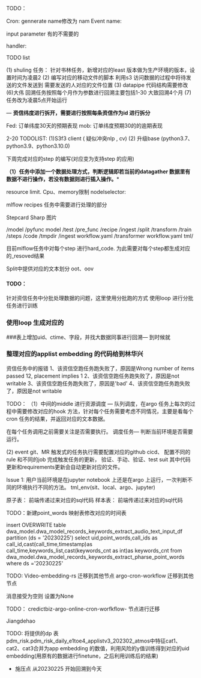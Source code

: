 TODO：


Cron:  gennerate name修改为 nam
Event name:  

input parameter 有的不需要的


handler: 



TODO list

(1) shuling 任务：
针对书林任务，新增对应的least 版本做为生产环境的版本，设置时间为凌晨2
(2) 编写对应的移动文件的脚本  利用s3 访问数据的过程中将待发送的文件发送到 需要发送的人对应的文件位置
(3) datapipe 代码结构需要修改
(6)大伟 回溯任务按照每个月作为参数进行回溯主要包括1-30 大致回溯4个月 
(7) 任务改为凌晨5点开始运行

— 
**资信纬度进行拆开，需要进行按照每条资信作为id 进行拆分**



Fed: 订单纬度30天的预期表现
mob: 订单纬度预期30的的逾期表现




2-20
TODOLIST:
(1)S3f3 client ( 疑似冲突nlp , cv)
(2) 升级base (python3.7、python3.9、python3.10.0)







下周完成对应的step 的编写(对应变为支持step 的应用)



****（1）任务中添加一个数据处理方式，判断逻辑即若当前的datagather 数据里有数据不进行操作，若没有数据则进行插入操作。*****


resource  limit.  Cpu、memory限制
nodelselector:   





mlflow recipes 任务中需要进行处理的部分

Stepcard
 Sharp  图片

/model
/pyfunc model
/test
/pre_func
/recipe
	/ingest
	/split
	/transform
	/train
	/steps
	/code
/tmpdir
	/ingest  workflow.yaml
	/transformer workflow.yaml   tml/





目前mlflow任务中对每个step 进行hard_code.  为此需要对每个step都生成对应的_resoved结果


Split中提供对应的文本划分 oot、oov




#### TODO： 

针对资信任务中分批处理数据的问题，这里使用分批跑的方式
使用loop 进行分批任务进行训练



### 使用loop 生成对应的






###表上增加uid、ctime、字段，并找大数据同事进行回溯—   到时候就


### 整理对应的applist embedding 的代码给到林华兴




资信任务中的报错
1、该资信空跑任务跑失败了，原因是Wrong number of items passed 12, placement implies 1
2、该资信空跑任务跑失败了，原因是not writable
3、该资信空跑任务跑失败了，原因是'bad'
4、该资信空跑任务跑失败了，原因是not writable


TODO：
（1）中间的middle 进行资源调度 — 队列调度，在argo 任务上每次的过程中需要修改对应的hook 方法，针对每个任务需要考虑不同情况，主要是看每个cron 任务的结果，并返回对应的文本数据。

在每个任务调用之前需要关注是否需要执行。 调度任务— 判断当前环境是否需要运行。


(2) event git、MR 
触发式的任务执行需要配置对应的github cicd、 配置不同的rule 和不同的job 完成触发任务的更新， 验证、手动、验证、test suit
其中代码更新和requirements更新会自动更新对应的文件。



Issue 1: 用户当前环境是在jupyter notebook 上还是在argo 上运行，一次判断不同的环境执行不同的方法。 tml_env(sit、local、argo、jupyter)



原子表： 前端传递过来对应的sql代码
样本表： 前端传递过来对应的sql代码


TODO：新建point_words 映射表修改对应的时间表


insert OVERWRITE table dwa_model.dwa_model_records_keywords_extract_audio_text_input_df partition (ds = '20230225')
select uid,point_words,call_ids as call_id,cast(call_time,timestamp)as call_time,keywords_list,cast(keywords_cnt as int)as keywords_cnt
from dwa_model.dwa_model_records_keywords_extract_pharse_point_words
where ds ='20230225'




TODO:
Video-embedding-rs 迁移到其他节点
argo-cron-workflow 迁移到其他节点

消息接受为空则 设置为None


TODO：
credictbiz-argo-online-cron-worfkflow- 节点进行迁移

Jiangdehao


TODO:
将提供的dp 表pdm_risk.pdm_risk_daily_e1toe4_applistv3_202302_atmos中特征cat1、cat2、cat3合并为app embedding 的数值，利用风险的y值训练得到对应的uid embedding(用原有的数据进行finetune，之后利用训练后的结果)


- 施压点 从20230225 开始回溯到今天
